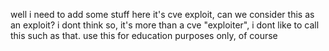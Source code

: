 well i need to add some stuff here it's cve exploit, can we consider this as an exploit? i dont think so, it's more than a cve "exploiter", i dont like to call this such as that. use this for education purposes only, of course
